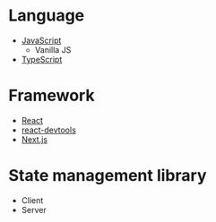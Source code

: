 # Language
+ [JavaScript](https://developer.mozilla.org/ko/docs/Web/JavaScript)
  + Vanilla JS 
+ [TypeScript](https://www.typescriptlang.org/)

# Framework
+ [React](https://reactjs.org/)
+ [react-devtools](https://www.npmjs.com/package/react-devtools)
+ [Next.js](https://nextjs.org/)

# State management library 
+ Client
+ Server
